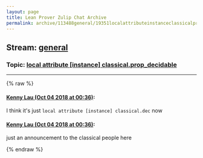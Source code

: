 ```yaml
---
layout: page
title: Lean Prover Zulip Chat Archive 
permalink: archive/113488general/19351localattributeinstanceclassicalpropdecidable.html
---
```


## Stream: [general](index.html)
### Topic: [local attribute [instance] classical.prop_decidable](19351localattributeinstanceclassicalpropdecidable.html)

---


{% raw %}
#### [ Kenny Lau (Oct 04 2018 at 00:36)](https://leanprover.zulipchat.com/#narrow/stream/113488-general/topic/local%20attribute%20%5Binstance%5D%20classical.prop_decidable/near/135138169):
I think it's just `local attribute [instance] classical.dec` now

#### [ Kenny Lau (Oct 04 2018 at 00:36)](https://leanprover.zulipchat.com/#narrow/stream/113488-general/topic/local%20attribute%20%5Binstance%5D%20classical.prop_decidable/near/135138174):
just an announcement to the classical people here


{% endraw %}
